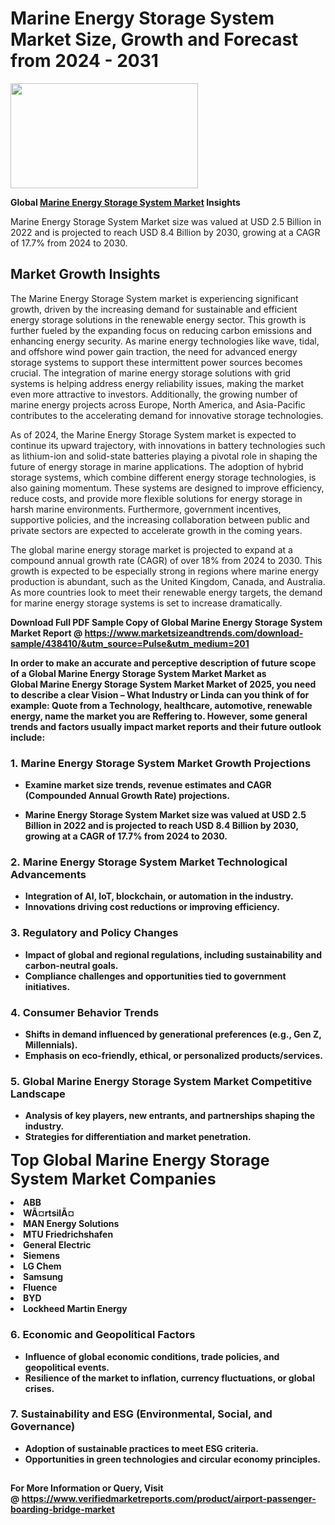 <H1>Marine Energy Storage System Market Size, Growth and Forecast from 2024 - 2031</H1><img class="aligncenter size-medium wp-image-584254" src="https://thirdeyenews.in/wp-content/uploads/2024/09/Global-Market-Research-300x168.jpeg" alt="" width="300" height="168" /><p><strong>Global&nbsp;<a href="https://www.marketsizeandtrends.com/download-sample/438410/&amp;utm_source=Pulse&amp;utm_medium=201">Marine Energy Storage System Market</a> Insights</strong></p><p>Marine Energy Storage System Market size was valued at USD 2.5 Billion in 2022 and is projected to reach USD 8.4 Billion by 2030, growing at a CAGR of 17.7% from 2024 to 2030.</p><p><h2>Market Growth Insights</h2> <p>The Marine Energy Storage System market is experiencing significant growth, driven by the increasing demand for sustainable and efficient energy storage solutions in the renewable energy sector. This growth is further fueled by the expanding focus on reducing carbon emissions and enhancing energy security. As marine energy technologies like wave, tidal, and offshore wind power gain traction, the need for advanced energy storage systems to support these intermittent power sources becomes crucial. The integration of marine energy storage solutions with grid systems is helping address energy reliability issues, making the market even more attractive to investors. Additionally, the growing number of marine energy projects across Europe, North America, and Asia-Pacific contributes to the accelerating demand for innovative storage technologies.</p> <p><strong></strong></p> <p>As of 2024, the Marine Energy Storage System market is expected to continue its upward trajectory, with innovations in battery technologies such as lithium-ion and solid-state batteries playing a pivotal role in shaping the future of energy storage in marine applications. The adoption of hybrid storage systems, which combine different energy storage technologies, is also gaining momentum. These systems are designed to improve efficiency, reduce costs, and provide more flexible solutions for energy storage in harsh marine environments. Furthermore, government incentives, supportive policies, and the increasing collaboration between public and private sectors are expected to accelerate growth in the coming years.</p> <p>The global marine energy storage market is projected to expand at a compound annual growth rate (CAGR) of over 18% from 2024 to 2030. This growth is expected to be especially strong in regions where marine energy production is abundant, such as the United Kingdom, Canada, and Australia. As more countries look to meet their renewable energy targets, the demand for marine energy storage systems is set to increase dramatically.</p> <p><strong></p><p><span class=""><strong>Download Full PDF Sample Copy of Global Marine Energy Storage System Market Report</strong> @ <a href="https://www.marketsizeandtrends.com/download-sample/438410/&amp;utm_source=Pulse&amp;utm_medium=201" target="_blank">https://www.marketsizeandtrends.com/download-sample/438410/&amp;utm_source=Pulse&amp;utm_medium=201</a></span></p><p>In order to make an accurate and perceptive description of future scope of a Global&nbsp;Marine Energy Storage System Market Market as Global&nbsp;Marine Energy Storage System Market Market of 2025, you need to describe a clear Vision &ndash; What Industry or Linda can you think of for example: Quote from a Technology, healthcare, automotive, renewable energy, name the market you are Reffering to. However, some general trends and factors usually impact market reports and their future outlook include:</p><h3>1.&nbsp;<strong>Marine Energy Storage System Market Growth Projections</strong></h3><ul><li>Examine market size trends, revenue estimates and CAGR (Compounded Annual Growth Rate) projections.</li><li><p>Marine Energy Storage System Market size was valued at USD 2.5 Billion in 2022 and is projected to reach USD 8.4 Billion by 2030, growing at a CAGR of 17.7% from 2024 to 2030.</p></li></ul><h3>2.&nbsp;<strong>Marine Energy Storage System Market Technological Advancements</strong></h3><ul><li>Integration of AI, IoT, blockchain, or automation in the industry.</li><li>Innovations driving cost reductions or improving efficiency.</li></ul><h3>3.&nbsp;<strong>Regulatory and Policy Changes</strong></h3><ul><li>Impact of global and regional regulations, including sustainability and carbon-neutral goals.</li><li>Compliance challenges and opportunities tied to government initiatives.</li></ul><h3>4.&nbsp;<strong>Consumer Behavior Trends</strong></h3><ul><li>Shifts in demand influenced by generational preferences (e.g., Gen Z, Millennials).</li><li>Emphasis on eco-friendly, ethical, or personalized products/services.</li></ul><h3>5.&nbsp;<strong>Global Marine Energy Storage System Market Competitive Landscape</strong></h3><ul><li>Analysis of key players, new entrants, and partnerships shaping the industry.</li><li>Strategies for differentiation and market penetration.</li></ul><p data-pm-slice="1 1 []"><span style="color: inherit; font-family: inherit; font-size: 25px;">Top Global Marine Energy Storage System Market Companies</span></p><div class="" data-test-id=""><p><li>ABB</li><li> WÃ¤rtsilÃ¤</li><li> MAN Energy Solutions</li><li> MTU Friedrichshafen</li><li> General Electric</li><li> Siemens</li><li> LG Chem</li><li> Samsung</li><li> Fluence</li><li> BYD</li><li> Lockheed Martin Energy</li></p></div><h3>6.&nbsp;<strong>Economic and Geopolitical Factors</strong></h3><ul><li>Influence of global economic conditions, trade policies, and geopolitical events.</li><li>Resilience of the market to inflation, currency fluctuations, or global crises.</li></ul><h3>7.&nbsp;<strong>Sustainability and ESG (Environmental, Social, and Governance)</strong></h3><ul><li>Adoption of sustainable practices to meet ESG criteria.</li><li>Opportunities in green technologies and circular economy principles.</li></ul><h2><strong style="font-size: 14px;">For More Information or Query, Visit @&nbsp;</strong><a style="background-color: #ffffff; font-size: 14px;" href="https://www.marketsizeandtrends.com/report/marine-energy-storage-system-market/" target="_blank">https://www.verifiedmarketreports.com/product/airport-passenger-boarding-bridge-market</a></h2>
